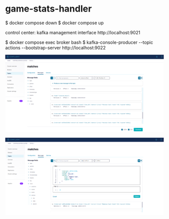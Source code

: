 # game-stats-handler

$ docker compose down
$ docker compose up

control center: kafka management interface http://localhost:9021

$ docker compose exec broker bash
$ kafka-console-producer --topic actions --bootstrap-server http://localhost:9022

![consumer](<files/Screenshot from 2023-07-06 00-40-30.png>)

![producer](<files/Screenshot from 2023-07-06 00-44-56.png>)

